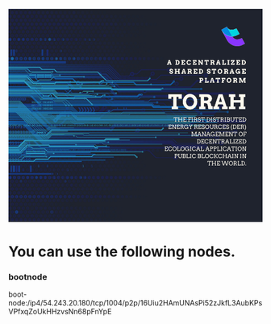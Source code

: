 ![image](https://github.com/Torahserve/bootnode/blob/main/index.png)
# You can use the following nodes.<br>
### bootnode <br>
boot-node:/ip4/54.243.20.180/tcp/1004/p2p/16Uiu2HAmUNAsPi52zJkfL3AubKPsVPfxqZoUkHHzvsNn68pFnYpE

